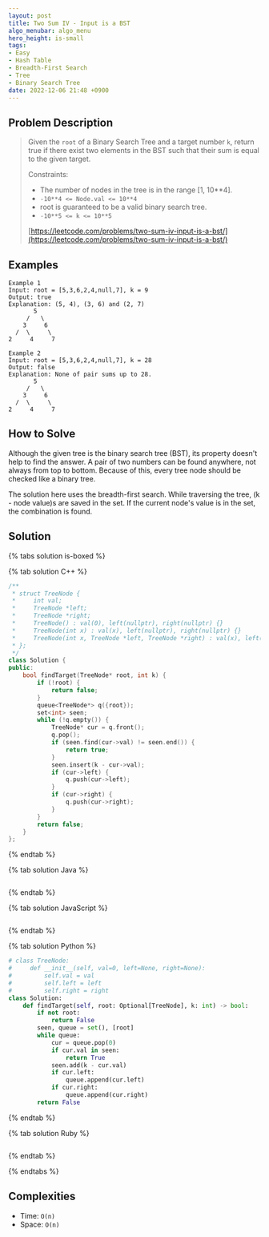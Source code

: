 ```yaml
---
layout: post
title: Two Sum IV - Input is a BST
algo_menubar: algo_menu
hero_height: is-small
tags:
- Easy
- Hash Table
- Breadth-First Search
- Tree
- Binary Search Tree
date: 2022-12-06 21:48 +0900
---
```

## Problem Description
> Given the `root` of a Binary Search Tree and a target number `k`, return true if there exist
> two elements in the BST such that their sum is equal to the given target.
>
> Constraints:
> - The number of nodes in the tree is in the range [1, 10**4].
> - `-10**4 <= Node.val <= 10**4`
> - root is guaranteed to be a valid binary search tree.
> - `-10**5 <= k <= 10**5`
>
> [https://leetcode.com/problems/two-sum-iv-input-is-a-bst/](https://leetcode.com/problems/two-sum-iv-input-is-a-bst/)

## Examples
```
Example 1
Input: root = [5,3,6,2,4,null,7], k = 9
Output: true
Explanation: (5, 4), (3, 6) and (2, 7)
       5
     /   \
    3     6
  /  \     \
2     4     7
```

```
Example 2
Input: root = [5,3,6,2,4,null,7], k = 28
Output: false
Explanation: None of pair sums up to 28.
       5
     /   \
    3     6
  /  \     \
2     4     7
```

## How to Solve
Although the given tree is the binary search tree (BST), its property doesn't help to find the answer.
A pair of two numbers can be found anywhere, not always from top to bottom.
Because of this, every tree node should be checked like a binary tree.

The solution here uses the breadth-first search.
While traversing the tree, (k - node value)s are saved in the set.
If the current node's value is in the set, the combination is found.

## Solution

{% tabs solution is-boxed %}

{% tab solution C++ %}
```cpp
/**
 * struct TreeNode {
 *     int val;
 *     TreeNode *left;
 *     TreeNode *right;
 *     TreeNode() : val(0), left(nullptr), right(nullptr) {}
 *     TreeNode(int x) : val(x), left(nullptr), right(nullptr) {}
 *     TreeNode(int x, TreeNode *left, TreeNode *right) : val(x), left(left), right(right) {}
 * };
 */
class Solution {
public:
    bool findTarget(TreeNode* root, int k) {
        if (!root) {
            return false;
        }
        queue<TreeNode*> q({root});
        set<int> seen;
        while (!q.empty()) {
            TreeNode* cur = q.front();
            q.pop();
            if (seen.find(cur->val) != seen.end()) {
                return true;
            }
            seen.insert(k - cur->val);
            if (cur->left) {
                q.push(cur->left);
            }
            if (cur->right) {
                q.push(cur->right);
            }
        }
        return false;
    }
};
```
{% endtab %}

{% tab solution Java %}
```java

```
{% endtab %}

{% tab solution JavaScript %}
```js

```
{% endtab %}

{% tab solution Python %}
```python
# class TreeNode:
#     def __init__(self, val=0, left=None, right=None):
#         self.val = val
#         self.left = left
#         self.right = right
class Solution:
    def findTarget(self, root: Optional[TreeNode], k: int) -> bool:
        if not root:
            return False
        seen, queue = set(), [root]
        while queue:
            cur = queue.pop(0)
            if cur.val in seen:
                return True
            seen.add(k - cur.val)
            if cur.left:
                queue.append(cur.left)
            if cur.right:
                queue.append(cur.right)
        return False
```
{% endtab %}

{% tab solution Ruby %}
```ruby

```
{% endtab %}

{% endtabs %}


## Complexities
- Time: `O(n)`
- Space: `O(n)`
